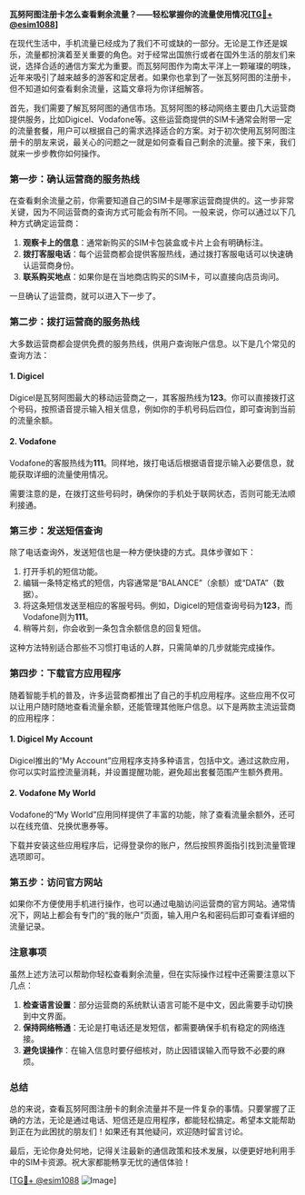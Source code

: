 **瓦努阿图注册卡怎么查看剩余流量？——轻松掌握你的流量使用情况[[TG💪+ @esim1088](https://t.me/s/esim1088)]**

在现代生活中，手机流量已经成为了我们不可或缺的一部分。无论是工作还是娱乐，流量都扮演着至关重要的角色。对于经常出国旅行或者在国外生活的朋友们来说，选择合适的通信方案尤为重要。而瓦努阿图作为南太平洋上一颗璀璨的明珠，近年来吸引了越来越多的游客和定居者。如果你也拿到了一张瓦努阿图的注册卡，但不知道如何查看剩余流量，这篇文章将为你详细解答。

首先，我们需要了解瓦努阿图的通信市场。瓦努阿图的移动网络主要由几大运营商提供服务，比如Digicel、Vodafone等。这些运营商提供的SIM卡通常会附带一定的流量套餐，用户可以根据自己的需求选择适合的方案。对于初次使用瓦努阿图注册卡的朋友来说，最关心的问题之一就是如何查看自己剩余的流量。接下来，我们就来一步步教你如何操作。

### **第一步：确认运营商的服务热线**
在查看剩余流量之前，你需要知道自己的SIM卡是哪家运营商提供的。这一步非常关键，因为不同运营商的查询方式可能会有所不同。一般来说，你可以通过以下几种方式确定运营商：

1. **观察卡上的信息**：通常新购买的SIM卡包装盒或卡片上会有明确标注。
2. **拨打客服电话**：每个运营商都会提供客服热线，通过拨打客服电话可以快速确认运营商身份。
3. **联系购买地点**：如果你是在当地商店购买的SIM卡，可以直接向店员询问。

一旦确认了运营商，就可以进入下一步了。

### **第二步：拨打运营商的服务热线**
大多数运营商都会提供免费的服务热线，供用户查询账户信息。以下是几个常见的查询方法：

#### **1. Digicel**
Digicel是瓦努阿图最大的移动运营商之一，其客服热线为**123**。你可以直接拨打这个号码，按照语音提示输入相关信息，例如你的手机号码后四位，即可查询到当前的流量余额。

#### **2. Vodafone**
Vodafone的客服热线为**111**。同样地，拨打电话后根据语音提示输入必要信息，就能获取详细的流量使用情况。

需要注意的是，在拨打这些号码时，确保你的手机处于联网状态，否则可能无法顺利接通。

### **第三步：发送短信查询**
除了电话查询外，发送短信也是一种方便快捷的方式。具体步骤如下：

1. 打开手机的短信功能。
2. 编辑一条特定格式的短信，内容通常是“BALANCE”（余额）或“DATA”（数据）。
3. 将这条短信发送至相应的客服号码。例如，Digicel的短信查询号码为**123**，而Vodafone则为**111**。
4. 稍等片刻，你会收到一条包含余额信息的回复短信。

这种方法特别适合那些不习惯打电话的人群，只需简单的几步就能完成操作。

### **第四步：下载官方应用程序**
随着智能手机的普及，许多运营商都推出了自己的手机应用程序。这些应用不仅可以让用户随时随地查看流量余额，还能管理其他账户信息。以下是两款主流运营商的应用程序：

#### **1. Digicel My Account**
Digicel推出的“My Account”应用程序支持多种语言，包括中文。通过这款应用，你可以实时监控流量消耗，并设置提醒功能，避免超出套餐范围产生额外费用。

#### **2. Vodafone My World**
Vodafone的“My World”应用同样提供了丰富的功能，除了查看流量余额外，还可以在线充值、兑换优惠券等。

下载并安装这些应用程序后，记得登录你的账户，然后按照界面指引找到流量管理选项即可。

### **第五步：访问官方网站**
如果你不方便使用手机进行操作，也可以通过电脑访问运营商的官方网站。通常情况下，网站上都会有专门的“我的账户”页面，输入用户名和密码后即可查看详细的流量记录。

### **注意事项**
虽然上述方法可以帮助你轻松查看剩余流量，但在实际操作过程中还需要注意以下几点：

1. **检查语言设置**：部分运营商的系统默认语言可能不是中文，因此需要手动切换到中文界面。
2. **保持网络畅通**：无论是打电话还是发短信，都需要确保手机有稳定的网络连接。
3. **避免误操作**：在输入信息时要仔细核对，防止因错误输入而导致不必要的麻烦。

### **总结**
总的来说，查看瓦努阿图注册卡的剩余流量并不是一件复杂的事情。只要掌握了正确的方法，无论是通过电话、短信还是应用程序，都能轻松搞定。希望本文能帮助到正在为此困扰的朋友们！如果还有其他疑问，欢迎随时留言讨论。

最后，无论你身处何地，记得关注最新的通信政策和技术发展，以便更好地利用手中的SIM卡资源。祝大家都能畅享无忧的通信体验！

[[TG💪+ @esim1088](https://t.me/s/esim1088) ![Image](https://i.postimg.cc/4NQfJmqS/Snipaste-2025-05-13-00-14-12.png)]